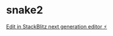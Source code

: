 # snake2

[Edit in StackBlitz next generation editor ⚡️](https://stackblitz.com/~/github.com/pawelplaszczyca/snake2)